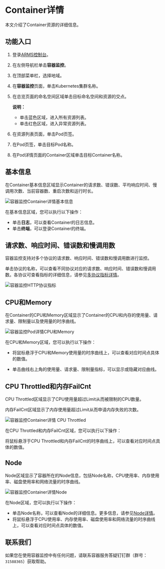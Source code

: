 # Container详情

本文介绍了Container资源的详细信息。

## 功能入口

1.  登录[ARMS控制台](https://arms.console.aliyun.com/#/home)。

2.  在左侧导航栏单击**容器监控**。

3.  在顶部菜单栏，选择地域。

4.  在**容器监控**页面，单击Kubernetes集群名称。

5.  在总览页面的命名空间区域单击目标命名空间和资源的交点。

    **说明：**

    -   单击蓝色区域，进入所有资源列表。
    -   单击红色区域，进入异常资源列表。
6.  在资源列表页面，单击Pod页签。

7.  在Pod页签，单击目标Pod名称。

8.  在Pod详情页面的Container区域单击目标Container名称。


## 基本信息

在Container基本信息区域显示Container的请求数、错误数、平均响应时间、慢调用次数、当前容器数、重启次数和运行时长。

![容器监控Container详情基本信息](https://static-aliyun-doc.oss-accelerate.aliyuncs.com/assets/img/zh-CN/2432193261/p280276.png)

在基本信息区域，您可以执行以下操作：

-   单击**日志**，可以查看Container的日志信息。
-   单击**终端**，可以登录Container的终端。

## 请求数、响应时间、错误数和慢调用数

容器监控支持对多个协议的请求数、响应时间、错误数和慢调用数进行监控。

单击协议的名称，可以查看不同协议对应的请求数、响应时间、错误数和慢调用数。各协议可查看指标的详细信息，请参见[多协议指标详情](/cn.zh-CN/容器监控/参考信息/多协议指标详情.md)。

![容器监控HTTP协议指标](https://static-aliyun-doc.oss-accelerate.aliyuncs.com/assets/img/zh-CN/6200375261/p292619.png)

## CPU和Memory

在Container的CPU和Memory区域显示了Container的CPU和内存的使用量、请求量、限制量以及使用量的时序曲线。

![容器监控Pod详情CPU和Memory](https://static-aliyun-doc.oss-accelerate.aliyuncs.com/assets/img/zh-CN/3319093261/p280213.png)

在CPU和Memory区域，您可以执行以下操作：

-   将鼠标悬浮于CPU和Memory使用量的时序曲线上，可以查看对应时间点具体的数值。

-   单击曲线右上角的使用量、请求量、限制量指标，可以显示或隐藏对应曲线。

## CPU Throttled和内存FailCnt

CPU Throttled区域显示了CPU使用量超过Limit从而被限制的CPU数量。

内存FailCnt区域显示了内存使用量超过Limit从而申请内存失败的次数。

![容器监控Container详情 CPU Throttled](https://static-aliyun-doc.oss-accelerate.aliyuncs.com/assets/img/zh-CN/2432193261/p280291.png)

在CPU Throttled和内存FailCnt区域，您可以执行以下操作：

将鼠标悬浮于CPU Throttled和内存FailCnt的时序曲线上，可以查看对应时间点具体的数值。

## Node

Node区域显示了容器所在的Node信息，包括Node名称，CPU使用率、内存使用率、磁盘使用率和网络流量的时序曲线。

![容器监控Container详情Node](https://static-aliyun-doc.oss-accelerate.aliyuncs.com/assets/img/zh-CN/2432193261/p280297.png)

在Node区域，您可以执行以下操作：

-   单击Node名称，可以查看Node的详细信息。更多信息，请参见[Node详情](/cn.zh-CN/容器监控/使用教程/查看资源信息/Node详情.md)。
-   将鼠标悬浮于CPU使用率、内存使用率、磁盘使用率和网络流量的时序曲线上，可以查看对应时间点具体的数值。

## 联系我们

如果您在使用容器监控中有任何问题，请联系容器服务答疑钉钉群（群号：`31588365`）获取帮助。

